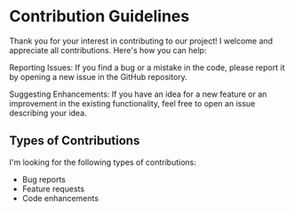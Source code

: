 # Contribution Guidelines

Thank you for your interest in contributing to our project!
I welcome and appreciate all contributions. Here's how you can help:

Reporting Issues: If you find a bug or a mistake in the code, please report it by opening a new issue in the GitHub repository.

Suggesting Enhancements: If you have an idea for a new feature or an improvement in the existing functionality, feel free to open an issue describing your idea.

## Types of Contributions 

I'm looking for the following types of contributions:

- Bug reports
- Feature requests
- Code enhancements
